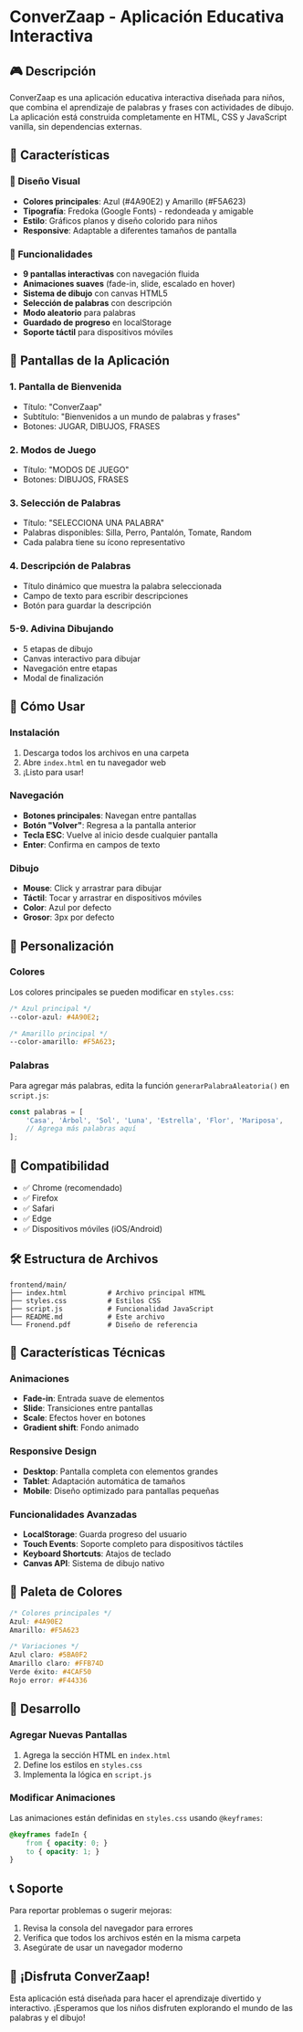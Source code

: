 # ConverZaap - Aplicación Educativa Interactiva

## 🎮 Descripción

ConverZaap es una aplicación educativa interactiva diseñada para niños, que combina el aprendizaje de palabras y frases con actividades de dibujo. La aplicación está construida completamente en HTML, CSS y JavaScript vanilla, sin dependencias externas.

## 🌈 Características

### 🎨 Diseño Visual
- **Colores principales**: Azul (#4A90E2) y Amarillo (#F5A623)
- **Tipografía**: Fredoka (Google Fonts) - redondeada y amigable
- **Estilo**: Gráficos planos y diseño colorido para niños
- **Responsive**: Adaptable a diferentes tamaños de pantalla

### 🎯 Funcionalidades
- **9 pantallas interactivas** con navegación fluida
- **Animaciones suaves** (fade-in, slide, escalado en hover)
- **Sistema de dibujo** con canvas HTML5
- **Selección de palabras** con descripción
- **Modo aleatorio** para palabras
- **Guardado de progreso** en localStorage
- **Soporte táctil** para dispositivos móviles

## 📱 Pantallas de la Aplicación

### 1. **Pantalla de Bienvenida**
- Título: "ConverZaap"
- Subtítulo: "Bienvenidos a un mundo de palabras y frases"
- Botones: JUGAR, DIBUJOS, FRASES

### 2. **Modos de Juego**
- Título: "MODOS DE JUEGO"
- Botones: DIBUJOS, FRASES

### 3. **Selección de Palabras**
- Título: "SELECCIONA UNA PALABRA"
- Palabras disponibles: Silla, Perro, Pantalón, Tomate, Random
- Cada palabra tiene su ícono representativo

### 4. **Descripción de Palabras**
- Título dinámico que muestra la palabra seleccionada
- Campo de texto para escribir descripciones
- Botón para guardar la descripción

### 5-9. **Adivina Dibujando**
- 5 etapas de dibujo
- Canvas interactivo para dibujar
- Navegación entre etapas
- Modal de finalización

## 🚀 Cómo Usar

### Instalación
1. Descarga todos los archivos en una carpeta
2. Abre `index.html` en tu navegador web
3. ¡Listo para usar!

### Navegación
- **Botones principales**: Navegan entre pantallas
- **Botón "Volver"**: Regresa a la pantalla anterior
- **Tecla ESC**: Vuelve al inicio desde cualquier pantalla
- **Enter**: Confirma en campos de texto

### Dibujo
- **Mouse**: Click y arrastrar para dibujar
- **Táctil**: Tocar y arrastrar en dispositivos móviles
- **Color**: Azul por defecto
- **Grosor**: 3px por defecto

## 🎨 Personalización

### Colores
Los colores principales se pueden modificar en `styles.css`:
```css
/* Azul principal */
--color-azul: #4A90E2;

/* Amarillo principal */
--color-amarillo: #F5A623;
```

### Palabras
Para agregar más palabras, edita la función `generarPalabraAleatoria()` en `script.js`:
```javascript
const palabras = [
    'Casa', 'Árbol', 'Sol', 'Luna', 'Estrella', 'Flor', 'Mariposa',
    // Agrega más palabras aquí
];
```

## 📱 Compatibilidad

- ✅ Chrome (recomendado)
- ✅ Firefox
- ✅ Safari
- ✅ Edge
- ✅ Dispositivos móviles (iOS/Android)

## 🛠️ Estructura de Archivos

```
frontend/main/
├── index.html          # Archivo principal HTML
├── styles.css          # Estilos CSS
├── script.js           # Funcionalidad JavaScript
├── README.md           # Este archivo
└── Fronend.pdf         # Diseño de referencia
```

## 🎯 Características Técnicas

### Animaciones
- **Fade-in**: Entrada suave de elementos
- **Slide**: Transiciones entre pantallas
- **Scale**: Efectos hover en botones
- **Gradient shift**: Fondo animado

### Responsive Design
- **Desktop**: Pantalla completa con elementos grandes
- **Tablet**: Adaptación automática de tamaños
- **Mobile**: Diseño optimizado para pantallas pequeñas

### Funcionalidades Avanzadas
- **LocalStorage**: Guarda progreso del usuario
- **Touch Events**: Soporte completo para dispositivos táctiles
- **Keyboard Shortcuts**: Atajos de teclado
- **Canvas API**: Sistema de dibujo nativo

## 🎨 Paleta de Colores

```css
/* Colores principales */
Azul: #4A90E2
Amarillo: #F5A623

/* Variaciones */
Azul claro: #5BA0F2
Amarillo claro: #FFB74D
Verde éxito: #4CAF50
Rojo error: #F44336
```

## 🔧 Desarrollo

### Agregar Nuevas Pantallas
1. Agrega la sección HTML en `index.html`
2. Define los estilos en `styles.css`
3. Implementa la lógica en `script.js`

### Modificar Animaciones
Las animaciones están definidas en `styles.css` usando `@keyframes`:
```css
@keyframes fadeIn {
    from { opacity: 0; }
    to { opacity: 1; }
}
```

## 📞 Soporte

Para reportar problemas o sugerir mejoras:
1. Revisa la consola del navegador para errores
2. Verifica que todos los archivos estén en la misma carpeta
3. Asegúrate de usar un navegador moderno

## 🎉 ¡Disfruta ConverZaap!

Esta aplicación está diseñada para hacer el aprendizaje divertido y interactivo. ¡Esperamos que los niños disfruten explorando el mundo de las palabras y el dibujo! 